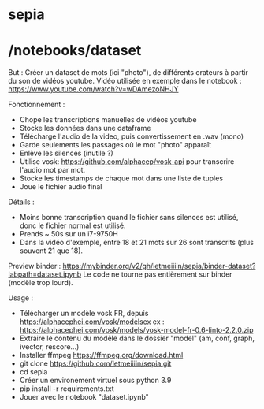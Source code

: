 # sepia

# /notebooks/dataset

But :
Créer un dataset de mots (ici "photo"), de différents orateurs à partir du son de vidéos youtube.
Vidéo utilisée en exemple dans le notebook : https://www.youtube.com/watch?v=wDAmezoNHJY

Fonctionnement :
- Chope les transcriptions manuelles de vidéos youtube
- Stocke les données dans une dataframe
- Télécharge l'audio de la video, puis convertissement en .wav (mono)
- Garde seulements les passages où le mot "photo" apparaît
- Enlève les silences (inutile ?)
- Utilise vosk: https://github.com/alphacep/vosk-api pour transcrire l'audio mot par mot.
- Stocke les timestamps de chaque mot dans une liste de tuples
- Joue le fichier audio final

Détails :
- Moins bonne transcription quand le fichier sans silences est utilisé,
  donc le fichier normal est utilisé.
- Prends ~ 50s sur un i7-9750H
- Dans la vidéo d'exemple, entre 18 et 21 mots sur 26 sont transcrits (plus souvent 21 que 18).
  
Preview binder : https://mybinder.org/v2/gh/letmeiiiin/sepia/binder-dataset?labpath=dataset.ipynb
Le code ne tourne pas entièrement sur binder (modèle trop lourd).

Usage :
- Télécharger un modèle vosk FR, depuis https://alphacephei.com/vosk/modelsex
  ex : https://alphacephei.com/vosk/models/vosk-model-fr-0.6-linto-2.2.0.zip
- Extraire le contenu du modèle dans le dossier "model" (am, conf, graph, ivector, rescore...)
- Installer ffmpeg https://ffmpeg.org/download.html
- git clone https://github.com/letmeiiiin/sepia.git
- cd sepia
- Créer un environement virtuel sous python 3.9
- pip install -r requirements.txt
- Jouer avec le notebook "dataset.ipynb"
